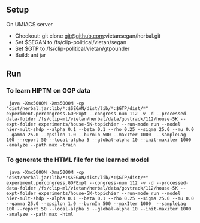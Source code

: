 ## Setup

On UMIACS server

- Checkout: git clone git@github.com:vietansegan/herbal.git
- Set $SEGAN to /fs/clip-political/vietan/segan
- Set $GTP to /fs/clip-political/vietan/gtpounder
- Build: ant jar

## Run

### To learn HIPTM on GOP data

```
 java -Xmx5000M -Xms5000M -cp "dist/herbal.jar:lib/*:$SEGAN/dist/lib/*:$GTP/dist/*" experiment.percongress.GOPExpt --congress-num 112 -v -d --processed-data-folder /fs/clip-ml/vietan/herbal/data/govtrack/112/house-5K --expt-folder experiments/house-5K-topichier --run-mode run --model hier-mult-shdp --alpha 0.1 --beta 0.1 --rho 0.25 --sigma 25.0 --mu 0.0 --gamma 25.0 --epsilon 1.0 --burnIn 500 --maxIter 1000  --sampleLag 100 --report 50 --local-alpha 5 --global-alpha 10 --init-maxiter 1000 -analyze --path max -train
```

### To generate the HTML file for the learned model

```
 java -Xmx5000M -Xms5000M -cp "dist/herbal.jar:lib/*:$SEGAN/dist/lib/*:$GTP/dist/*" experiment.percongress.GOPExpt --congress-num 112 -v -d --processed-data-folder /fs/clip-ml/vietan/herbal/data/govtrack/112/house-5K --expt-folder experiments/house-5K-topichier --run-mode run --model hier-mult-shdp --alpha 0.1 --beta 0.1 --rho 0.25 --sigma 25.0 --mu 0.0 --gamma 25.0 --epsilon 1.0 --burnIn 500 --maxIter 1000  --sampleLag 100 --report 50 --local-alpha 5 --global-alpha 10 --init-maxiter 1000 -analyze --path max -html
```
